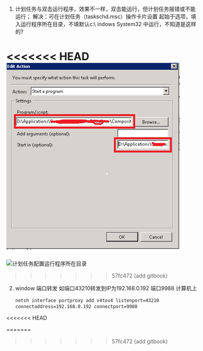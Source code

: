 1. 计划任务与双击运行程序，效果不一样，双击能运行，但计划任务报错或不能运行；
   解决：可在计划任务（taskschd.msc）操作卡片设置 起始于选项，填入运行程序所在目录，不填默认c:\\ indows System32 中运行，不知道是这样的?

<<<<<<< HEAD
      ![计划任务配置运行程序所在目录](img/698886-20180927160402810-1638623695.png)
=======
   ![计划任务配置运行程序所在目录](E:\lj-work\pro\Repository\DayShuGroup.github.io\faq\img\698886-20180927160402810-1638623695.png)
>>>>>>> 57fc472 (add gitbook)

2. window 端口转发
   如端口43210转发到IP为192.168.0.192 端口9988 计算机上

   ````shell
   netsh interface portproxy add v4tov4 listenport=43210 connectaddress=192.168.0.192 connectport=9988
   ````

<<<<<<< HEAD

=======
   
>>>>>>> 57fc472 (add gitbook)

